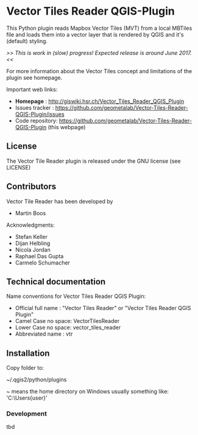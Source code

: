 # Vector Tiles Reader QGIS-Plugin

This Python plugin reads Mapbox Vector Tiles (MVT) from a local MBTiles file and loads them into a vector layer that is rendered by QGIS and it's (default) styling.

_>> This is work in (slow) progress! Expected release is around June 2017. <<_

For more information about the Vector Tiles concept and limitations of the plugin see homepage.

Important web links:
* __Homepage__       : http://giswiki.hsr.ch/Vector_Tiles_Reader_QGIS_Plugin
* Issues tracker : https://github.com/geometalab/Vector-Tiles-Reader-QGIS-Plugin/issues
* Code repository: https://github.com/geometalab/Vector-Tiles-Reader-QGIS-Plugin (this webpage)

## License

The Vector Tile Reader plugin is released under the GNU license (see LICENSE)

## Contributors

Vector Tile Reader has been developed by

* Martin Boos

Acknowledgments:

* Stefan Keller
* Dijan Helbling
* Nicola Jordan
* Raphael Das Gupta
* Carmelo Schumacher

## Technical documentation

Name conventions for Vector Tiles Reader QGIS Plugin:

* Official full name : "Vector Tiles Reader" or "Vector Tiles Reader QGIS Plugin"
* Camel Case no space: VectorTilesReader
* Lower Case no space: vector_tiles_reader
* Abbreviated name   : vtr

## Installation

Copy folder to:

~/.qgis2/python/plugins

~ means the home directory
on Windows usually something like: 'C:\Users\{user}'

### Development

tbd

